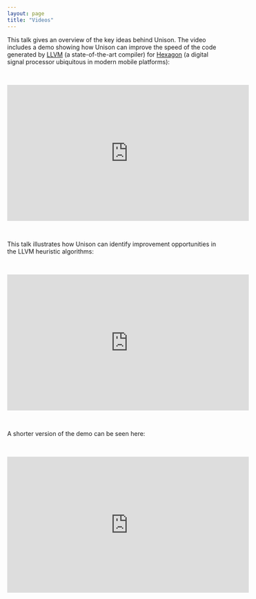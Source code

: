 ```yaml
---
layout: page
title: "Videos"
---
```


This talk gives an overview of the key ideas behind Unison. The video includes a
demo showing how Unison can improve the speed of the code generated by
[LLVM](http://llvm.org/) (a state-of-the-art compiler) for
[Hexagon](https://en.wikipedia.org/wiki/Qualcomm_Hexagon) (a digital signal
processor ubiquitous in modern mobile platforms):

<br />

<p><center>
<div class="video-wrapper">
<div class="video-container">
<iframe width="560" height="315" src="https://www.youtube.com/embed/bjuYKLjVkZs?modestbranding=1&rel=0&showinfo=0" frameborder="0" allowfullscreen></iframe>
</div>
</div>
</center></p>

<br />

This talk illustrates how Unison can identify improvement opportunities in
the LLVM heuristic algorithms:

<br />

<p><center>
<div class="video-wrapper">
<div class="video-container">
<iframe width="560" height="315" src="https://www.youtube.com/embed/kx64V74Mba0?modestbranding=1&rel=0&showinfo=0" frameborder="0" allowfullscreen></iframe>
</div>
</div>
</center></p>

<br />

A shorter version of the demo can be seen here:

<br />

<p><center>
<div class="video-wrapper">
<div class="video-container">
<iframe width="560" height="315" src="https://www.youtube.com/embed/t4g2AjSfMX8?modestbranding=1&rel=0&showinfo=0" frameborder="0" allowfullscreen></iframe>
</div>
</div>
</center></p>

